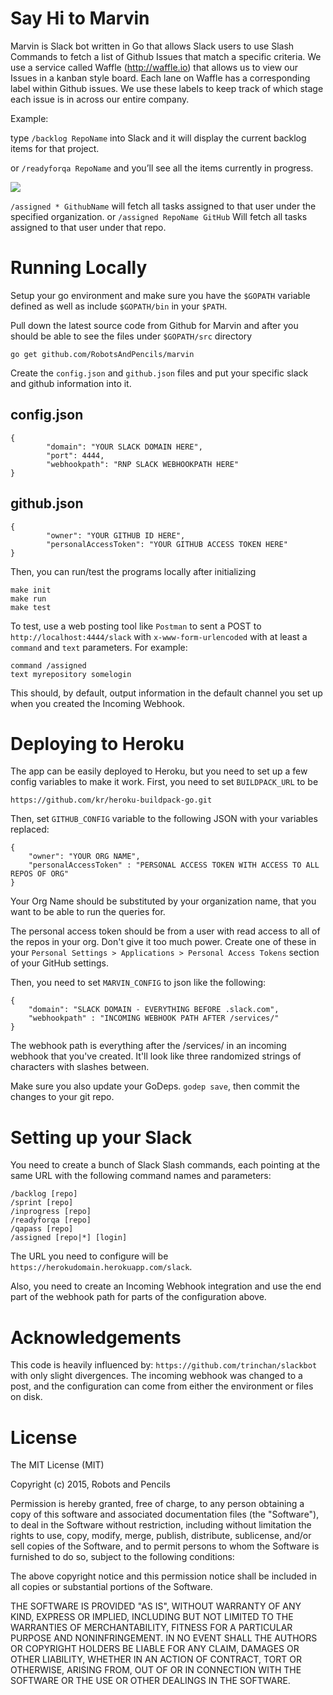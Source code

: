 # Say Hi to Marvin

Marvin is Slack bot written in Go that allows Slack users to use Slash Commands to fetch a list of Github Issues that match a specific criteria.  We use a service called Waffle (http://waffle.io) that allows us to view our Issues in a kanban style board.  Each lane on Waffle has a corresponding label within Github issues.  We use these labels to keep track of which stage each issue is in across our entire company.

Example:

type `/backlog RepoName` into Slack and it will display the current backlog items for that project.

or `/readyforqa RepoName` and you’ll see all the items currently in progress.

![](https://dl.dropboxusercontent.com/s/l984qm2t9j2yfao/D3D7D390-F586-4C72-BA54-45251A252C1D-5045-00009A0112DCB887.gif?dl=0)

`/assigned * GithubName` will fetch all tasks assigned to that user under the specified organization.
or
```/assigned RepoName GitHub```  Will fetch all tasks assigned to that user under that repo.

# Running Locally

Setup your go environment and make sure you have the `$GOPATH` variable defined as well as include `$GOPATH/bin` in your `$PATH`.

Pull down the latest source code from Github for Marvin and after you should be able to see the files under `$GOPATH/src` directory

```
go get github.com/RobotsAndPencils/marvin
```

Create the `config.json` and `github.json` files and put your specific slack and github information into it. 

## config.json

```
{ 
        "domain": "YOUR SLACK DOMAIN HERE", 
        "port": 4444, 
        "webhookpath": "RNP SLACK WEBHOOKPATH HERE"
}
```

## github.json

```
{ 
        "owner": "YOUR GITHUB ID HERE",
        "personalAccessToken": "YOUR GITHUB ACCESS TOKEN HERE" 
}
```

Then, you can run/test the programs locally after initializing 

```
make init
make run
make test
```

To test, use a web posting tool like `Postman` to sent a POST to `http://localhost:4444/slack` with `x-www-form-urlencoded` with at least a `command` and `text` parameters. For example:

```
command /assigned
text myrepository somelogin
```

This should, by default, output information in the default channel you set up when you created the Incoming Webhook.

# Deploying to Heroku

The app can be easily deployed to Heroku, but you need to set up a few config variables to make it work. First, you need to set `BUILDPACK_URL` to be 

```
https://github.com/kr/heroku-buildpack-go.git
```

Then, set `GITHUB_CONFIG` variable to the following JSON with your variables replaced:

```
{ 
	"owner": "YOUR ORG NAME", 
  	"personalAccessToken" : "PERSONAL ACCESS TOKEN WITH ACCESS TO ALL REPOS OF ORG" 
}
```
Your Org Name should be substituted by your organization name, that you want to be able to run the queries for.

The personal access token should be from a user with read access to all of the repos in your org. Don't give it too much power. Create one of these in your `Personal Settings > Applications > Personal Access Tokens` section of your GitHub settings.

Then, you need to set `MARVIN_CONFIG` to json like the following:

```
{
	"domain": "SLACK DOMAIN - EVERYTHING BEFORE .slack.com", 
	"webhookpath" : "INCOMING WEBHOOK PATH AFTER /services/"
}
```

The webhook path is everything after the /services/ in an incoming webhook that you've created. It'll look like three randomized strings of characters with slashes between.

Make sure you also update your GoDeps. `godep save`, then commit the changes to your git repo.

# Setting up your Slack

You need to create a bunch of Slack Slash commands, each pointing at the same URL with the following command names and parameters:

```
/backlog [repo]
/sprint [repo]
/inprogress [repo]
/readyforqa [repo]
/qapass [repo]
/assigned [repo|*] [login]
```

The URL you need to configure will be `https://herokudomain.herokuapp.com/slack`.

Also, you need to create an Incoming Webhook integration and use the end part of the webhook path for parts of the configuration above.

# Acknowledgements

This code is heavily influenced by: `https://github.com/trinchan/slackbot` with only slight divergences. The incoming webhook was changed to a post, and the configuration can come from either the environment or files on disk.

# License

The MIT License (MIT)

Copyright (c) 2015, Robots and Pencils

Permission is hereby granted, free of charge, to any person obtaining a copy
of this software and associated documentation files (the "Software"), to deal
in the Software without restriction, including without limitation the rights
to use, copy, modify, merge, publish, distribute, sublicense, and/or sell
copies of the Software, and to permit persons to whom the Software is
furnished to do so, subject to the following conditions:

The above copyright notice and this permission notice shall be included in
all copies or substantial portions of the Software.

THE SOFTWARE IS PROVIDED "AS IS", WITHOUT WARRANTY OF ANY KIND, EXPRESS OR
IMPLIED, INCLUDING BUT NOT LIMITED TO THE WARRANTIES OF MERCHANTABILITY,
FITNESS FOR A PARTICULAR PURPOSE AND NONINFRINGEMENT. IN NO EVENT SHALL THE
AUTHORS OR COPYRIGHT HOLDERS BE LIABLE FOR ANY CLAIM, DAMAGES OR OTHER
LIABILITY, WHETHER IN AN ACTION OF CONTRACT, TORT OR OTHERWISE, ARISING FROM,
OUT OF OR IN CONNECTION WITH THE SOFTWARE OR THE USE OR OTHER DEALINGS IN
THE SOFTWARE.

